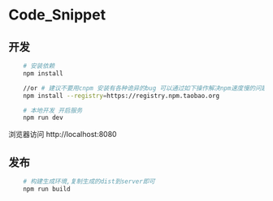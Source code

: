 # Code_Snippet

## 开发

```bash
    # 安装依赖
    npm install

    //or # 建议不要用cnpm 安装有各种诡异的bug 可以通过如下操作解决npm速度慢的问题
    npm install --registry=https://registry.npm.taobao.org

    # 本地开发 开启服务
    npm run dev
```

浏览器访问 http://localhost:8080

## 发布

```bash
    # 构建生成环境,复制生成的dist到server即可
    npm run build
```
